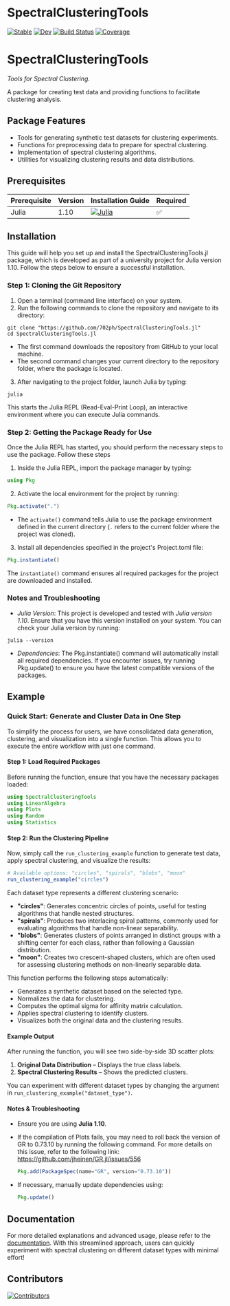 # SpectralClusteringTools

[![Stable](https://img.shields.io/badge/docs-stable-blue.svg)](https://702ph.github.io/SpectralClusteringTools.jl/stable/)
[![Dev](https://img.shields.io/badge/docs-dev-blue.svg)](https://702ph.github.io/SpectralClusteringTools.jl/dev/)
[![Build Status](https://github.com/702ph/SpectralClusteringTools.jl/actions/workflows/CI.yml/badge.svg?branch=main)](https://github.com/702ph/SpectralClusteringTools.jl/actions/workflows/CI.yml?query=branch%3Amain)
[![Coverage](https://codecov.io/gh/702ph/SpectralClusteringTools.jl/branch/main/graph/badge.svg)](https://codecov.io/gh/702ph/SpectralClusteringTools.jl)


# SpectralClusteringTools

*Tools for Spectral Clustering.*

A package for creating test data and providing functions to facilitate clustering analysis.


## Package Features
- Tools for generating synthetic test datasets for clustering experiments.
- Functions for preprocessing data to prepare for spectral clustering.
- Implementation of spectral clustering algorithms.
- Utilities for visualizing clustering results and data distributions.


## Prerequisites

| Prerequisite | Version | Installation Guide | Required |
|--------------|---------|--------------------|----------|
| Julia       | 1.10    | [![Julia](https://img.shields.io/badge/Julia-v1.10-blue)](https://julialang.org/downloads/) | ✅ |



## Installation
This guide will help you set up and install the SpectralClusteringTools.jl package, which is developed as part of a university project for Julia version 1.10. Follow the steps below to ensure a successful installation.

### Step 1: Cloning the Git Repository
1. Open a terminal (command line interface) on your system.
2. Run the following commands to clone the repository and navigate to its directory:
```
git clone "https://github.com/702ph/SpectralClusteringTools.jl"
cd SpectralClusteringTools.jl
```
- The first command downloads the repository from GitHub to your local machine.
- The second command changes your current directory to the repository folder, where the package is located.


3. After navigating to the project folder, launch Julia by typing:
```
julia
```
This starts the Julia REPL (Read-Eval-Print Loop), an interactive environment where you can execute Julia commands.


### Step 2: Getting the Package Ready for Use
Once the Julia REPL has started, you should perform the necessary steps to use the package. Follow these steps

1. Inside the Julia REPL, import the package manager by typing:
```julia
using Pkg
```


2. Activate the local environment for the project by running:
```julia
Pkg.activate(".")
```
- The `activate()` command tells Julia to use the package environment defined in the current directory (`.` refers to the current folder where the project was cloned).

3. Install all dependencies specified in the project's Project.toml file:
```julia
Pkg.instantiate()
```
The `instantiate()` command ensures all required packages for the project are downloaded and installed.



### Notes and Troubleshooting
- *Julia Version*: This project is developed and tested with *Julia version 1.10*. Ensure that you have this version installed on your system. You can check your Julia version by running:
```
julia --version
```
- *Dependencies*: The Pkg.instantiate() command will automatically install all required dependencies. If you encounter issues, try running Pkg.update() to ensure you have the latest compatible versions of the packages.


## Example

### Quick Start: Generate and Cluster Data in One Step

To simplify the process for users, we have consolidated data generation, clustering, and visualization into a single function. This allows you to execute the entire workflow with just one command.

#### Step 1: Load Required Packages

Before running the function, ensure that you have the necessary packages loaded:

```julia
using SpectralClusteringTools
using LinearAlgebra
using Plots
using Random
using Statistics
```

#### Step 2: Run the Clustering Pipeline

Now, simply call the `run_clustering_example` function to generate test data, apply spectral clustering, and visualize the results:

```julia
# Available options: "circles", "spirals", "blobs", "moon"
run_clustering_example("circles")  
```

Each dataset type represents a different clustering scenario:

- **"circles"**: Generates concentric circles of points, useful for testing algorithms that handle nested structures.
- **"spirals"**: Produces two interlacing spiral patterns, commonly used for evaluating algorithms that handle non-linear separability.
- **"blobs"**: Generates clusters of points arranged in distinct groups with a shifting center for each class, rather than following a Gaussian distribution.
- **"moon"**: Creates two crescent-shaped clusters, which are often used for assessing clustering methods on non-linearly separable data.

This function performs the following steps automatically:

- Generates a synthetic dataset based on the selected type.
- Normalizes the data for clustering.
- Computes the optimal sigma for affinity matrix calculation.
- Applies spectral clustering to identify clusters.
- Visualizes both the original data and the clustering results.

#### Example Output

After running the function, you will see two side-by-side 3D scatter plots:

1. **Original Data Distribution** – Displays the true class labels.
2. **Spectral Clustering Results** – Shows the predicted clusters.

You can experiment with different dataset types by changing the argument in `run_clustering_example("dataset_type")`.


#### Notes & Troubleshooting
- Ensure you are using **Julia 1.10**.
- If the compilation of Plots fails, you may need to roll back the version of GR to 0.73.10 by running the following command. For more details on this issue, refer to the following link: https://github.com/jheinen/GR.jl/issues/556

  ```julia
  Pkg.add(PackageSpec(name="GR", version="0.73.10"))
  ```
- If necessary, manually update dependencies using:
  ```julia
  Pkg.update()
  ```



## Documentation
For more detailed explanations and advanced usage, 
please refer to the [documentation](https://702ph.github.io/SpectralClusteringTools.jl/stable/). 
With this streamlined approach, users can quickly experiment 
with spectral clustering on different dataset types with minimal effort!


## Contributors
[![Contributors](https://contrib.rocks/image?repo=702ph/SpectralClusteringTools.jl)](https://github.com/702ph/SpectralClusteringTools.jl/graphs/contributors)


